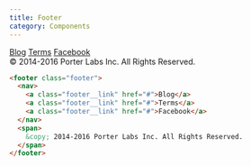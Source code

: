 ```yaml
---
title: Footer
category: Components
---
```


<footer class="footer">
  <nav>
    <a class="footer__link" href="#">Blog</a>
    <a class="footer__link" href="#">Terms</a>
    <a class="footer__link" href="#">Facebook</a>
  </nav>
  <span>
    &copy; 2014-2016 Porter Labs Inc. All Rights Reserved.
  </span>
</footer>

```html
<footer class="footer">
  <nav>
    <a class="footer__link" href="#">Blog</a>
    <a class="footer__link" href="#">Terms</a>
    <a class="footer__link" href="#">Facebook</a>
  </nav>
  <span>
    &copy; 2014-2016 Porter Labs Inc. All Rights Reserved.
  </span>
</footer>
```
